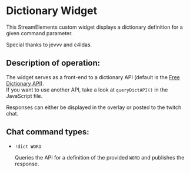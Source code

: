 # Dictionary Widget
This StreamElements custom widget displays a dictionary definition for a given command parameter.  

Special thanks to jevvv and c4ldas.  


## Description of operation:  
The widget serves as a front-end to a dictionary API (default is the [Free Dictionary API](https://dictionaryapi.dev/)).  
If you want to use another API, take a look at `queryDictAPI()` in the JavaScript file.  

Responses can either be displayed in the overlay or posted to the twitch chat.  


## Chat command types:  
 - `!dict WORD`  
   
   Queries the API for a definition of the provided `WORD` and publishes the response.  
